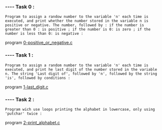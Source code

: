 ### ---- Task 0 :

    Program to assign a randow number to the variable 'n' each time is executed, and print whether the number stored in the variable n is positive or negative. The number, followed by : if the number is greater than 0 : is positive ; if the number is 0: is zero ; if the number is less than 0: is negative :

program [0-positive_or_negative.c](https://github.com/Mylliah/holbertonschool-low_level_programming/blob/main/variables_if_else_while/0-positive_or_negative.c)

### ---- Task 1 : 

    Program to assign a random number to the variable 'n' each time is executed, and print he last digit of the number stored in the variable n. The string 'Last digit of', followed by 'n', followed by the string 'is', followed by conditions : 

program [1-last_digit.c](https://github.com/Mylliah/holbertonschool-low_level_programming/blob/main/variables_if_else_while/1-last_digit.c)

### ---- Task 2 : 

    Program wich use loops printing the alphabet in lowercase, only using 'putchar' twice :

program [2-print_alphabet.c]()
